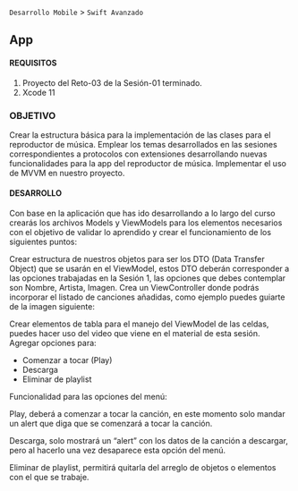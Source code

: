 `Desarrollo Mobile` > `Swift Avanzado`


## App

#### REQUISITOS

1. Proyecto del Reto-03 de la Sesión-01 terminado.
2. Xcode 11


### OBJETIVO
Crear la estructura básica para la implementación de las clases para el reproductor de música.
Emplear los temas desarrollados en las sesiones correspondientes a protocolos con extensiones desarrollando nuevas funcionalidades para la app del reproductor de música. 
Implementar el uso de MVVM en nuestro proyecto.



#### DESARROLLO
Con base en la aplicación que has ido desarrollando a lo largo del curso crearás los archivos Models y ViewModels para los elementos necesarios con el objetivo de validar lo aprendido y crear el funcionamiento de los siguientes puntos:

Crear estructura de nuestros objetos para ser los DTO (Data Transfer Object) que se usarán en el ViewModel, estos DTO deberán corresponder a las opciones trabajadas en la Sesión 1, las opciones que debes contemplar son Nombre, Artista, Imagen.
Crea un ViewController donde podrás incorporar el listado de canciones añadidas, como ejemplo puedes guiarte de la imagen siguiente:



Crear elementos de tabla para el manejo del ViewModel de las celdas, puedes hacer uso del video que viene en el material de esta sesión.
Agregar opciones para:
- Comenzar a tocar (Play)
- Descarga
- Eliminar de playlist


Funcionalidad para las opciones del menú:
<p>Play, deberá a comenzar a tocar la canción, en este momento solo mandar un alert que diga que se comenzará a tocar la canción.</p>
<p>Descarga, solo mostrará un “alert” con los datos de la canción a descargar, pero al hacerlo una vez desaparece esta opción del menú.</p>
<p>Eliminar de playlist, permitirá quitarla del arreglo de objetos o elementos con el que se trabaje.</p>


